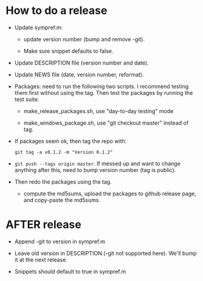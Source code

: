 How to do a release
===================

  * Update sympref.m:

      - update version number (bump and remove -git).

      - Make sure snippet defaults to false.

  * Update DESCRIPTION file (version number and date).

  * Update NEWS file (date, version number, reformat).

  * Packages: need to run the following two scripts.  I recommend
    testing them first without using the tag.  Then test the packages
    by running the test suite.

      - make_release_packages.sh, use "day-to-day testing" mode

      - make_windows_package.sh, use "git checkout master" instead of
        tag.

  * If packages seem ok, then tag the repo with:

    `git tag -a v0.1.2 -m "Version 0.1.2"`

  * `git push --tags origin master`.  If messed up and want to change
    anything after this, need to bump version number (tag is public).

  * Then redo the packages using the tag.

      - compute the md5sums, upload the packages to github release
        page, and copy-paste the md5sums.



AFTER release
=============

  * Append -git to version in sympref.m

  * Leave old version in DESCRIPTION (-git not supported here).  We'll
    bump it at the next release.

  * Snippets should default to true in sympref.m
